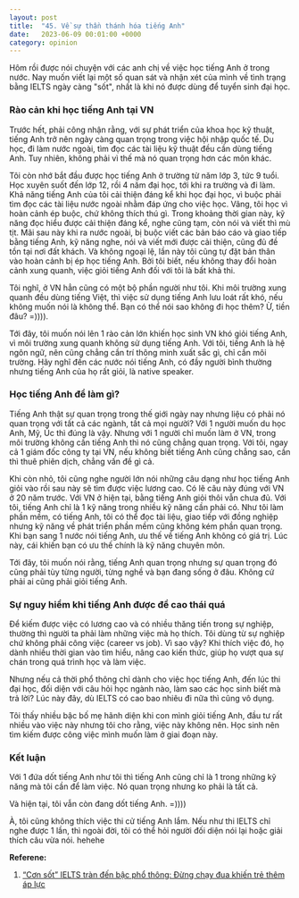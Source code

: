```yaml
---
layout: post
title:  "45. Về sự thần thánh hóa tiếng Anh"
date:   2023-06-09 00:01:00 +0000
category: opinion
---
```

Hôm rồi được nói chuyện với các anh chị về việc học tiếng Anh ở trong nước. Nay muốn viết lại một số quan sát và nhận xét của mình về tình trạng bằng IELTS ngày càng "sốt", nhất là khi nó được dùng để tuyển sinh đại học. 

### Rào cản khi học tiếng Anh tại VN
Trước hết, phải công nhận rằng, với sự phát triển của khoa học kỹ thuật, tiếng Anh trở nên ngày càng quan trọng trong việc hội nhập quốc tế. Du học, đi làm nước ngoài, tìm đọc các tài liệu kỹ thuật đều cần dùng tiếng Anh. Tuy nhiên, không phải vì thế mà nó quan trọng hơn các môn khác. 

Tôi còn nhớ bắt đầu được học tiếng Anh ở trường từ năm lớp 3, tức 9 tuổi. Học xuyên suốt đến lớp 12, rồi 4 năm đại học, tới khi ra trường và đi làm. Khả năng tiếng Anh của tôi cải thiện đáng kể khi học đại học, vì buộc phải tìm đọc các tài liệu nước ngoài nhằm đáp ứng cho việc học. Vâng, tôi học vì hoàn cảnh ép buộc, chứ không thích thú gì. Trong khoảng thời gian này, kỹ năng đọc hiểu được cải thiện đáng kể, nghe cũng tạm, còn nói và viết thì mù tịt. Mãi sau này khi ra nước ngoài, bị buộc viết các bản báo cáo và giao tiếp bằng tiếng Anh, kỹ năng nghe, nói và viết mới được cải thiện, cũng đủ đề tồn tại nơi đất khách. Và không ngoại lệ, lần này tôi cũng tự đặt bản thân vào hoàn cảnh bị ép học tiếng Anh. Bởi tôi biết, nếu không thay đổi hoàn cảnh xung quanh, việc giỏi tiếng Anh đối với tôi là bất khả thi. 

Tôi nghĩ, ở VN hẳn cũng có một bộ phần người như tôi. Khi môi trường xung quanh đều dùng tiếng Việt, thì việc sử dụng tiếng Anh lưu loát rất khó, nếu không muốn nói là không thể. Bạn có thể nói sao không đi học thêm? Ừ, tiền đâu? =)))). 

Tới đây, tôi muốn nói lên 1 rào cản lớn khiến học sinh VN khó giỏi tiếng Anh, vì môi trường xung quanh không sử dụng tiếng Anh. Với tôi, tiếng Anh là hệ ngôn ngữ, nên cũng chẳng cần trí thông minh xuất sắc gì, chỉ cần môi trường. Hãy nghĩ đến các nước nói tiếng Anh, có đầy người bình thường nhưng tiếng Anh của họ rất giỏi, là native speaker. 

### Học tiếng Anh để làm gì? 
Tiếng Anh thật sự quan trọng trong thế giới ngày nay nhưng liệu có phải nó quan trọng với tất cả các ngành, tất cả mọi người? Với 1 người muốn du học Anh, Mỹ, Úc thì đúng là vậy. Nhưng với 1 người chỉ muốn làm ở VN, trong môi trường không cần tiếng Anh thì nó cũng chẳng quan trọng. Với tôi, ngay cả 1 giám đốc công ty tại VN, nếu không biết tiếng Anh cũng chẳng sao, cần thì thuê phiên dịch, chẳng vấn đề gì cả. 

Khi còn nhỏ, tôi cũng nghe người lớn nói những câu dạng như học tiếng Anh giỏi vào rồi sau này sẽ tìm được việc lương cao. Có lẽ câu này đúng với VN ở 20 năm trước. Với VN ở hiện tại, bằng tiếng Anh giỏi thôi vẫn chưa đủ. Với tôi, tiếng Anh chỉ là 1 kỹ năng trong nhiều kỹ năng cần phải có. Như tôi làm phần mềm, có tiếng Anh, tôi có thể đọc tài liệu, giao tiếp với đồng nghiệp nhưng kỹ năng về phát triển phần mềm cũng không kém phần quan trọng. Khi bạn sang 1 nước nói tiếng Anh, ưu thế về tiếng Anh không có giá trị. Lúc này, cái khiến bạn có ưu thế chính là kỹ năng chuyên môn. 

Tới đây, tôi muốn nói rằng, tiếng Anh quan trọng nhưng sự quan trọng đó cũng phải tùy từng người, từng nghề và bạn đang sống ở đâu. Không cứ phải ai cũng phải giỏi tiếng Anh.

### Sự nguy hiểm khi tiếng Anh được đề cao thái quá

Để kiếm được việc có lương cao và có nhiều thăng tiến trong sự nghiệp, thường thì người ta phải làm những việc mà họ thích. Tôi dùng từ sự nghiệp chứ không phải công việc (career vs job). Vì sao vậy? Khi thích việc đó, họ dành nhiều thời gian vào tìm hiểu, nâng cao kiến thức, giúp họ vượt qua sự chán trong quá trình học và làm việc. 

Nhưng nếu cả thời phổ thông chỉ dành cho việc học tiếng Anh, đến lúc thi đại học, đối diện với câu hỏi học ngành nào, làm sao các học sinh biết mà trả lời? Lúc này đây, dù IELTS có cao bao nhiêu đi nữa thì cũng vô dụng.

Tôi thấy nhiều bậc bố mẹ hãnh diện khi con mình giỏi tiếng Anh, đầu tư rất nhiều vào việc này nhưng tôi cho rằng, việc này không nên. Học sinh nên tìm kiếm được công việc mình muốn làm ở giai đoạn này. 

### Kết luận

Với 1 đứa dốt tiếng Anh như tôi thì tiếng Anh cũng chỉ là 1 trong những kỹ năng mà tôi cần để làm việc. Nó quan trọng nhưng ko phải là tất cả. 

Và hiện tại, tôi vẫn còn đang dốt tiếng Anh. =))))

À, tôi cũng không thích việc thi cử tiếng Anh lắm. Nếu như thi IELTS chỉ nghe được 1 lần, thì ngoài đời, tôi có thể hỏi người đối diện nói lại hoặc giải thích câu vừa nói. hehehe 


**Referene:** 
1. [“Cơn sốt” IELTS tràn đến bậc phổ thông: Đừng chạy đua khiến trẻ thêm áp lực](https://giaoduc.net.vn/con-sot-ielts-tran-den-bac-pho-thong-dung-chay-dua-khien-tre-them-ap-luc-post233222.gd)

